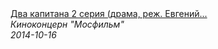 <!--2024-03-06 23:58:02-->
<div class="yb">
  <a class="nodecor" href="/posts.html?kinoroliki/dva_kapitana_2_seriya_drama_rej_evgenij_karelov_1976_g">
    <img class="preview" data-videoid="3Iad-2pcq9s" src="https://i.ytimg.com/vi/3Iad-2pcq9s/hqdefault.jpg" align="middle" alt="">
  </a>
  <div class="inlbl text">
    <a class="nodecor" href="/posts.html?kinoroliki/dva_kapitana_2_seriya_drama_rej_evgenij_karelov_1976_g">Два капитана 2 серия (драма, реж. Евгений...</a><br>
    <i class="smaller2">Киноконцерн "Мосфильм"</i><br>
    <i class="smaller3">2014-10-16</i>
  </div>
</div>
